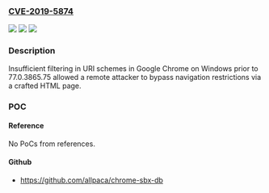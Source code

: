 ### [CVE-2019-5874](https://cve.mitre.org/cgi-bin/cvename.cgi?name=CVE-2019-5874)
![](https://img.shields.io/static/v1?label=Product&message=Chrome&color=blue)
![](https://img.shields.io/static/v1?label=Version&message=%3C%2077.0.3865.75%20&color=brighgreen)
![](https://img.shields.io/static/v1?label=Vulnerability&message=Policy%20bypass&color=brighgreen)

### Description

Insufficient filtering in URI schemes in Google Chrome on Windows prior to 77.0.3865.75 allowed a remote attacker to bypass navigation restrictions via a crafted HTML page.

### POC

#### Reference
No PoCs from references.

#### Github
- https://github.com/allpaca/chrome-sbx-db

